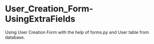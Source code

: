 # User_Creation_Form-UsingExtraFields


Using User Creation Form with the help of forms.py and User table from database.
